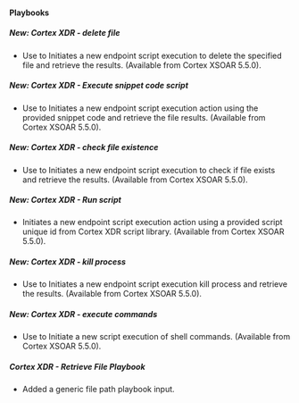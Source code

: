 
#### Playbooks
##### New: Cortex XDR - delete file
- Use to Initiates a new endpoint script execution to delete the specified file and retrieve the results. (Available from Cortex XSOAR 5.5.0).
##### New: Cortex XDR - Execute snippet code script
- Use to Initiates a new endpoint script execution action using the provided snippet code and retrieve the file results.
 (Available from Cortex XSOAR 5.5.0).
##### New: Cortex XDR - check file existence
- Use to Initiates a new endpoint script execution to check if file exists and retrieve the results.
 (Available from Cortex XSOAR 5.5.0).
##### New: Cortex XDR - Run script
- Initiates a new endpoint script execution action using a provided script unique id from Cortex XDR script library. (Available from Cortex XSOAR 5.5.0).
##### New: Cortex XDR - kill process
- Use to Initiates a new endpoint script execution kill process and retrieve the results. (Available from Cortex XSOAR 5.5.0).
##### New: Cortex XDR - execute commands
- Use to Initiate a new script execution of shell commands.  (Available from Cortex XSOAR 5.5.0).
##### Cortex XDR - Retrieve File Playbook
- Added a generic file path playbook input.
